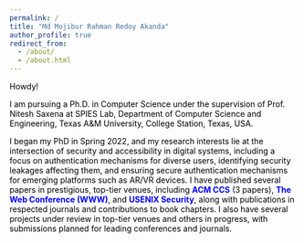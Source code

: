 ```yaml
---
permalink: /
title: "Md Mojibur Rahman Redoy Akanda"
author_profile: true
redirect_from: 
  - /about/
  - /about.html
---
```

<style>
  .page__title {
    display: none;
  }
  .content {
    color: black;
  }
</style>

<div class="content">
  <p>Howdy!</p>

  <p>
    I am pursuing a Ph.D. in Computer Science under the supervision of Prof. Nitesh Saxena at SPIES Lab, Department of Computer Science and Engineering, Texas A&M University, College Station, Texas, USA.
  </p>

  <p>
    I began my PhD in Spring 2022, and my research interests lie at the intersection of security and accessibility in digital systems, including a focus on authentication mechanisms for diverse users, identifying security leakages affecting them, and ensuring secure authentication mechanisms for emerging platforms such as AR/VR devices. I have published several papers in prestigious, top-tier venues, including <b style="color:blue;">ACM CCS</b> (3 papers), <b style="color:blue;">The Web Conference (WWW)</b>, and <b style="color:blue;">USENIX Security</b>, along with publications in respected journals and contributions to book chapters. I also have several projects under review in top-tier venues and others in progress, with submissions planned for leading conferences and journals.
  </p>
</div>
